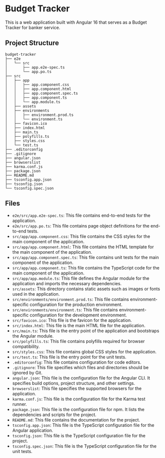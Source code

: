 # Budget Tracker

This is a web application built with Angular 16 that serves as a Budget Tracker for banker service.

## Project Structure

```
budget-tracker
├── e2e
│   └── src
│       ├── app.e2e-spec.ts
│       └── app.po.ts
├── src
│   ├── app
│   │   ├── app.component.css
│   │   ├── app.component.html
│   │   ├── app.component.spec.ts
│   │   ├── app.component.ts
│   │   └── app.module.ts
│   ├── assets
│   ├── environments
│   │   ├── environment.prod.ts
│   │   └── environment.ts
│   ├── favicon.ico
│   ├── index.html
│   ├── main.ts
│   ├── polyfills.ts
│   ├── styles.css
│   └── test.ts
├── .editorconfig
├── .gitignore
├── angular.json
├── browserslist
├── karma.conf.js
├── package.json
├── README.md
├── tsconfig.app.json
├── tsconfig.json
└── tsconfig.spec.json
```

## Files

- `e2e/src/app.e2e-spec.ts`: This file contains end-to-end tests for the application.
- `e2e/src/app.po.ts`: This file contains page object definitions for the end-to-end tests.
- `src/app/app.component.css`: This file contains the CSS styles for the main component of the application.
- `src/app/app.component.html`: This file contains the HTML template for the main component of the application.
- `src/app/app.component.spec.ts`: This file contains unit tests for the main component of the application.
- `src/app/app.component.ts`: This file contains the TypeScript code for the main component of the application.
- `src/app/app.module.ts`: This file defines the Angular module for the application and imports the necessary dependencies.
- `src/assets`: This directory contains static assets such as images or fonts used in the application.
- `src/environments/environment.prod.ts`: This file contains environment-specific configuration for the production environment.
- `src/environments/environment.ts`: This file contains environment-specific configuration for the development environment.
- `src/favicon.ico`: This file is the favicon for the application.
- `src/index.html`: This file is the main HTML file for the application.
- `src/main.ts`: This file is the entry point of the application and bootstraps the Angular module.
- `src/polyfills.ts`: This file contains polyfills required for browser compatibility.
- `src/styles.css`: This file contains global CSS styles for the application.
- `src/test.ts`: This file is the entry point for the unit tests.
- `.editorconfig`: This file contains configuration for code editors.
- `.gitignore`: This file specifies which files and directories should be ignored by Git.
- `angular.json`: This file is the configuration file for the Angular CLI. It specifies build options, project structure, and other settings.
- `browserslist`: This file specifies the supported browsers for the application.
- `karma.conf.js`: This file is the configuration file for the Karma test runner.
- `package.json`: This file is the configuration file for npm. It lists the dependencies and scripts for the project.
- `README.md`: This file contains the documentation for the project.
- `tsconfig.app.json`: This file is the TypeScript configuration file for the Angular application.
- `tsconfig.json`: This file is the TypeScript configuration file for the project.
- `tsconfig.spec.json`: This file is the TypeScript configuration file for the unit tests.